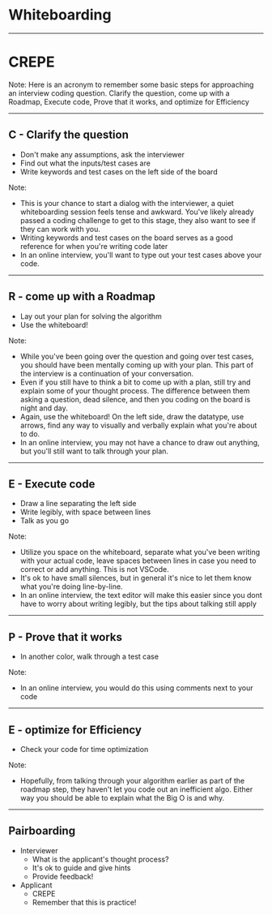 # Whiteboarding


---

# CREPE

Note:
Here is an acronym to remember some basic steps for approaching an interview coding question.
Clarify the question, come up with a Roadmap, Execute code, Prove that it works, and optimize for Efficiency

---

## C - Clarify the question

* Don't make any assumptions, ask the interviewer
* Find out what the inputs/test cases are
* Write keywords and test cases on the left side of the board

Note:
* This is your chance to start a dialog with the interviewer, a quiet whiteboarding session feels tense and awkward. You've likely already passed a coding challenge to get to this stage, they also want to see if they can work with you.
* Writing keywords and test cases on the board serves as a good reference for when you're writing code later
* In an online interview, you'll want to type out your test cases above your code.

---

## R - come up with a Roadmap

* Lay out your plan for solving the algorithm
* Use the whiteboard!

Note:
* While you've been going over the question and going over test cases, you should have been mentally coming up with your plan. This part of the interview is a continuation of your conversation.
* Even if you still have to think a bit to come up with a plan, still try and explain some of your thought process. The difference between them asking a question, dead silence, and then you coding on the board is night and day.
* Again, use the whiteboard! On the left side, draw the datatype, use arrows, find any way to visually and verbally explain what you're about to do.
* In an online interview, you may not have a chance to draw out anything, but you'll still want to talk through your plan.

---

## E - Execute code

* Draw a line separating the left side
* Write legibly, with space between lines
* Talk as you go

Note:
* Utilize you space on the whiteboard, separate what you've been writing with your actual code, leave spaces between lines in case you need to correct or add anything. This is not VSCode.
* It's ok to have small silences, but in general it's nice to let them know what you're doing line-by-line.
* In an online interview, the text editor will make this easier since you dont have to worry about writing legibly, but the tips about talking still apply

---

## P - Prove that it works

* In another color, walk through a test case

Note:
* In an online interview, you would do this using comments next to your code

---

## E - optimize for Efficiency

* Check your code for time optimization

Note:
* Hopefully, from talking through your algorithm earlier as part of the roadmap step, they haven't let you code out an inefficient algo. Either way you should be able to explain what the Big O is and why.

---

## Pairboarding

* Interviewer
  * What is the applicant's thought process?
  * It's ok to guide and give hints
  * Provide feedback!
* Applicant
  * CREPE
  * Remember that this is practice!
